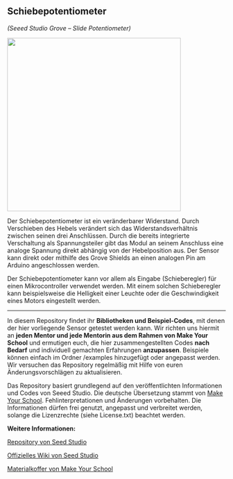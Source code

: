 Schiebepotentiometer
----
*(Seeed Studio Grove – Slide Potentiometer)*

<img src=https://www.makeyourschool.de/wp-content/uploads/2018/10/23_schiebepotentiometer-1024x1024.jpg width=400px>

Der Schiebepotentiometer ist ein veränderbarer Widerstand. Durch Verschieben des Hebels verändert sich das Widerstandsverhältnis zwischen seinen drei Anschlüssen. Durch die bereits integrierte Verschaltung als Spannungsteiler gibt das Modul an seinem Anschluss eine analoge Spannung direkt abhängig von der Hebelposition aus. Der Sensor kann direkt oder mithilfe des Grove Shields an einen analogen Pin am Arduino angeschlossen werden.

Der Schiebepotentiometer kann vor allem als Eingabe (Schieberegler) für einen Mikrocontroller verwendet werden. Mit einem solchen Schieberegler kann beispielsweise die Helligkeit einer Leuchte oder die Geschwindigkeit eines Motors eingestellt werden.

----

In diesem Repository findet ihr **Bibliotheken und Beispiel-Codes**, mit denen der hier vorliegende Sensor getestet werden kann. Wir richten uns hiermit an **jeden Mentor und jede Mentorin aus dem Rahmen von Make Your School** und ermutigen euch, die hier zusammengestellten Codes **nach Bedarf** und individuell gemachten Erfahrungen **anzupassen**. Beispiele können einfach im Ordner /examples hinzugefügt oder angepasst werden. Wir versuchen das Repository regelmäßig mit Hilfe von euren Änderungsvorschlägen zu aktualisieren.

Das Repository basiert grundlegend auf den veröffentlichten Informationen und Codes von Seeed Studio. 
Die deutsche Übersetzung stammt von [Make Your School](https://www.makeyourschool.de/). Fehlinterpretationen und Änderungen vorbehalten. Die Informationen dürfen frei genutzt, angepasst und verbreitet werden, solange die Lizenzrechte (siehe License.txt) beachtet werden.

**Weitere Informationen:**

[Repository von Seed Studio](https://github.com/Seeed-Studio/)

[Offizielles Wiki von Seed Studio](http://wiki.seeedstudio.com/Grove/)

[Materialkoffer von Make Your School](https://www.makeyourschool.de/material/)
